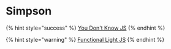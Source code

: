 # Simpson

{% hint style="success" %}
[You Don't Know JS](https://github.com/getify/You-Dont-Know-JS)
{% endhint %}

{% hint style="warning" %}
[Functional Light JS](https://github.com/getify/Functional-Light-JS)
{% endhint %}

